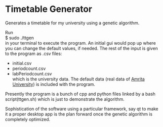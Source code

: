 # Timetable Generator
Generates a timetable for my university using a genetic algorithm.

Run<br> 
$ sudo ./ttgen<br>
in your terminal to execute the program. An initial gui would pop up where you can change the default values, if needed.
The rest of the input is given to the program as .csv files:<br>
- initial.csv<br>
- periodcount.csv<br>
- labPeriodcount.csv<br>
which is the university data. The default data (real data of [Amrita University](https://www.amrita.edu/)) is included with the program. 

Presently the program is a bunch of cpp and python files linked by a bash script(ttgen.sh) which is just to demonstrate the algorithm.

Sophistication of the software using a particular framework, say qt to make it a proper desktop app is the plan forward once the genetic algorithm is completely optimized.
